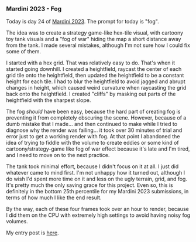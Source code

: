 ### Mardini 2023 - Fog

Today is day 24 of [Mardini 2023][mardini-2023]. The prompt for today is "fog".

The idea was to create a strategy game-like hex-tile visual, with cartoony toy
tank visuals and a "fog of war" hiding the map a short distance away from the
tank. I made several mistakes, although I'm not sure how I could fix some of them.

I started with a hex grid. That was relatively easy to do. That's when it started
going downhill. I created a heightfield, raycast the center of each grid tile onto
the heightfield, then updated the heightfield to be a constant height for each tile.
I had to blur the heightfield to avoid jagged and abrupt changes in height,
which caused weird curvature when raycasting the grid back onto the heightfield.
I created "cliffs" by masking out parts of the heightfield with the sharpest slope.

The fog _should_ have been easy, because the hard part of creating fog is preventing
it from completely obscuring the scene. However, because of a dumb mistake that I
made... and then continued to make while I tried to diagnose why the render was
failing... it took over 30 minutes of trial and error just to get a working render
with fog. At that point I abandoned the idea of trying to fiddle with the volume
to create eddies or some kind of cartoony/strategy-game like fog of war effect
because it's late and I'm tired, and I need to move on to the next practice.

The tank took minimal effort, because I didn't focus on it at all. I just did
whatever came to mind first. I'm not unhappy how it turned out, although I do wish
I'd spent more time on it and less on the ugly terrain, grid, and fog. It's pretty
much the only saving grace for this project. Even so, this is definitely in the
bottom 25th percentile for my Mardini 2023 submissions, in terms of how much I like
the end result.

By the way, each of these four frames took over an hour to render, because I did them
on the CPU with extremely high settings to avoid having noisy fog volumes.

My entry post is [here][entry-post].

[mardini-2023]: https://www.sidefx.com/community-main-menu/contests-jams/mardini-2023/
[entry-post]: https://www.sidefx.com/forum/topic/89510/?page=1#post-388260
